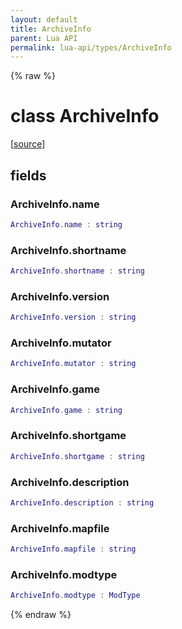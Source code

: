```yaml
---
layout: default
title: ArchiveInfo
parent: Lua API
permalink: lua-api/types/ArchiveInfo
---
```


{% raw %}

# class ArchiveInfo





[<a href="https://github.com/beyond-all-reason/spring/blob/0a561a37ee97c7883fd3f5a4bc995f9a4f6fdea0/rts/Lua/LuaArchive.cpp#L156-L167" target="_blank">source</a>]





## fields


### ArchiveInfo.name

```lua
ArchiveInfo.name : string
```




### ArchiveInfo.shortname

```lua
ArchiveInfo.shortname : string
```




### ArchiveInfo.version

```lua
ArchiveInfo.version : string
```




### ArchiveInfo.mutator

```lua
ArchiveInfo.mutator : string
```




### ArchiveInfo.game

```lua
ArchiveInfo.game : string
```




### ArchiveInfo.shortgame

```lua
ArchiveInfo.shortgame : string
```




### ArchiveInfo.description

```lua
ArchiveInfo.description : string
```




### ArchiveInfo.mapfile

```lua
ArchiveInfo.mapfile : string
```




### ArchiveInfo.modtype

```lua
ArchiveInfo.modtype : ModType
```






{% endraw %}